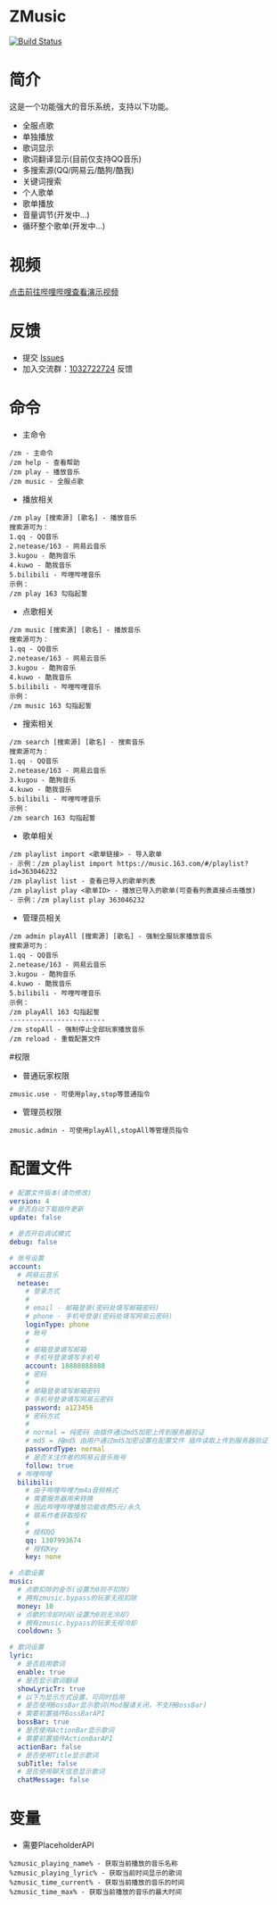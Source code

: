 # ZMusic

[![Build Status](https://ci.zhenxin.xyz/buildStatus/icon?job=Minecraft%2FZMusic)](https://ci.zhenxin.xyz/job/Minecraft/job/ZMusic/)

# 简介

这是一个功能强大的音乐系统，支持以下功能。
* 全服点歌
* 单独播放
* 歌词显示
* 歌词翻译显示(目前仅支持QQ音乐)
* 多搜索源(QQ/网易云/酷狗/酷我)
* 关键词搜索
* 个人歌单
* 歌单播放
* 音量调节(开发中...)
* 循环整个歌单(开发中...)

# 视频
[点击前往哔哩哔哩查看演示视频](https://www.bilibili.com/video/av92156922)

# 反馈
* 提交 [Issues](../../issues)
* 加入交流群：[1032722724](https://jq.qq.com/?_wv=1027&k=5oIs7cc) 反馈

# 命令
* 主命令

```text
/zm - 主命令
/zm help - 查看帮助
/zm play - 播放音乐
/zm music - 全服点歌
```

* 播放相关

```text
/zm play [搜索源] [歌名] - 播放音乐
搜索源可为：
1.qq - QQ音乐
2.netease/163 - 网易云音乐
3.kugou - 酷狗音乐
4.kuwo - 酷我音乐
5.bilibili - 哔哩哔哩音乐
示例：
/zm play 163 勾指起誓
```

* 点歌相关

```text
/zm music [搜索源] [歌名] - 播放音乐
搜索源可为：
1.qq - QQ音乐
2.netease/163 - 网易云音乐
3.kugou - 酷狗音乐
4.kuwo - 酷我音乐
5.bilibili - 哔哩哔哩音乐
示例：
/zm music 163 勾指起誓
```

* 搜索相关

```text
/zm search [搜索源] [歌名] - 搜索音乐
搜索源可为：
1.qq - QQ音乐
2.netease/163 - 网易云音乐
3.kugou - 酷狗音乐
4.kuwo - 酷我音乐
5.bilibili - 哔哩哔哩音乐
示例：
/zm search 163 勾指起誓
```

* 歌单相关

```text
/zm playlist import <歌单链接> - 导入歌单
- 示例：/zm playlist import https://music.163.com/#/playlist?id=363046232
/zm playlist list - 查看已导入的歌单列表
/zm playlist play <歌单ID> - 播放已导入的歌单(可查看列表直接点击播放)
- 示例：/zm playlist play 363046232
```

* 管理员相关

```text
/zm admin playAll [搜索源] [歌名] - 强制全服玩家播放音乐
搜索源可为：
1.qq - QQ音乐
2.netease/163 - 网易云音乐
3.kugou - 酷狗音乐
4.kuwo - 酷我音乐
5.bilibili - 哔哩哔哩音乐
示例：
/zm playAll 163 勾指起誓
------------------------
/zm stopAll - 强制停止全部玩家播放音乐
/zm reload - 重载配置文件
```

#权限
* 普通玩家权限

```text
zmusic.use - 可使用play,stop等普通指令
```

* 管理员权限

```text
zmusic.admin - 可使用playAll,stopAll等管理员指令
```

# 配置文件

```yaml
# 配置文件版本(请勿修改)
version: 4
# 是否自动下载插件更新
update: false

# 是否开启调试模式
debug: false

# 账号设置
account:
  # 网易云音乐
  netease:
    # 登录方式
    #
    # email - 邮箱登录(密码处填写邮箱密码)
    # phone - 手机号登录(密码处填写网易云密码)
    loginType: phone
    # 账号
    #
    # 邮箱登录填写邮箱
    # 手机号登录填写手机号
    account: 18888888888
    # 密码
    #
    # 邮箱登录填写邮箱密码
    # 手机号登录填写网易云密码
    password: a123456
    # 密码方式
    #
    # normal = 纯密码 由插件通过md5加密上传到服务器验证
    # md5 = 纯md5 由用户通过md5加密设置在配置文件 插件读取上传到服务器验证
    passwordType: normal
    # 是否关注作者的网易云音乐账号
    follow: true
  # 哔哩哔哩
  bilibili:
    # 由于哔哩哔哩为m4a音频格式
    # 需要服务器用来转换
    # 因此哔哩哔哩播放功能收费5元/永久
    # 联系作者获取授权
    #
    # 授权QQ
    qq: 1307993674
    # 授权Key
    key: none

# 点歌设置
music:
  # 点歌扣除的金币(设置为0则不扣除)
  # 拥有zmusic.bypass的玩家无视扣除
  money: 10
  # 点歌的冷却时间(设置为0则无冷却)
  # 拥有zmusic.bypass的玩家无视冷却
  cooldown: 5

# 歌词设置
lyric:
  # 是否启用歌词
  enable: true
  # 是否显示歌词翻译
  showLyricTr: true
  # 以下为显示方式设置，可同时启用
  # 是否使用BossBar显示歌词(Mod服请关闭，不支持BossBar)
  # 需要前置插件BossBarAPI
  bossBar: true
  # 是否使用ActionBar显示歌词
  # 需要前置插件ActionBarAPI
  actionBar: false
  # 是否使用Title显示歌词
  subTitle: false
  # 是否使用聊天信息显示歌词
  chatMessage: false
```

# 变量
* 需要PlaceholderAPI

```text
%zmusic_playing_name% - 获取当前播放的音乐名称
%zmusic_playing_lyric% - 获取当前时间显示的歌词
%zmusic_time_current% - 获取当前播放的音乐的时间
%zmusic_time_max% - 获取当前播放的音乐的最大时间
```
